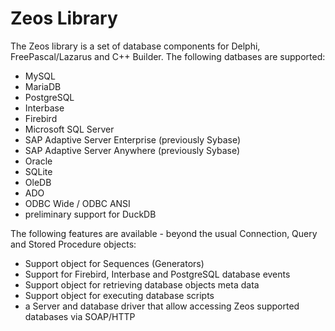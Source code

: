 # Zeos Library

The Zeos library is a set of database components for Delphi, FreePascal/Lazarus and C++ Builder.
The following datbases are supported:

  * MySQL
  * MariaDB
  * PostgreSQL
  * Interbase
  * Firebird
  * Microsoft SQL Server
  * SAP Adaptive Server Enterprise (previously Sybase)
  * SAP Adaptive Server Anywhere (previously Sybase)
  * Oracle
  * SQLite
  * OleDB
  * ADO
  * ODBC Wide / ODBC ANSI
  * preliminary support for DuckDB
  
The following features are available - beyond the usual Connection, Query and Stored Procedure objects:

  * Support object for Sequences (Generators)
  * Support for Firebird, Interbase and PostgreSQL database events
  * Support object for retrieving database objects meta data
  * Support object for executing database scripts
  * a Server and database driver that allow accessing Zeos supported databases via SOAP/HTTP
